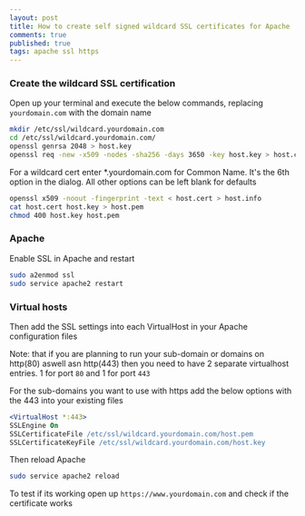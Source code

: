 ```yaml
---
layout: post
title: How to create self signed wildcard SSL certificates for Apache
comments: true
published: true
tags: apache ssl https
---
```


### Create the wildcard SSL certification

Open up your terminal and execute the below commands, replacing `yourdomain.com` with the domain name

``` bash
mkdir /etc/ssl/wildcard.yourdomain.com
cd /etc/ssl/wildcard.yourdomain.com/
openssl genrsa 2048 > host.key
openssl req -new -x509 -nodes -sha256 -days 3650 -key host.key > host.cert
```

For a wildcard cert enter *.yourdomain.com for Common Name. It's the 6th option in the dialog.
All other options can be left blank for defaults

``` bash
openssl x509 -noout -fingerprint -text < host.cert > host.info
cat host.cert host.key > host.pem
chmod 400 host.key host.pem
```

### Apache 

Enable SSL in Apache and restart

``` bash
sudo a2enmod ssl
sudo service apache2 restart
```

### Virtual hosts

Then add the SSL settings into each VirtualHost in your Apache configuration files

Note: that if you are planning to run your sub-domain or domains on http(80) aswell asn http(443) then you need to have 2 separate virtualhost entries. 1 for port `80` and 1 for port `443`

For the sub-domains you want to use with https add the below options with the 443 into your existing files

``` apache
<VirtualHost *:443>   
SSLEngine On
SSLCertificateFile /etc/ssl/wildcard.yourdomain.com/host.pem
SSLCertificateKeyFile /etc/ssl/wildcard.yourdomain.com/host.key
```

Then reload Apache 

``` bash
sudo service apache2 reload
```

To test if its working open up `https://www.yourdomain.com` and check if the certificate works
